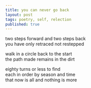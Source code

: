 ```yaml
---
title: you can never go back
layout: post
tags: poetry, self, relection
published: true
---
```

two steps forward and two steps back<br> 
you have only retraced not restepped

walk in a circle back to the start<br>
the path made remains in the dirt

eighty turns or less to find<br>
each in order by season and time<br>
that now is all and nothing is more
